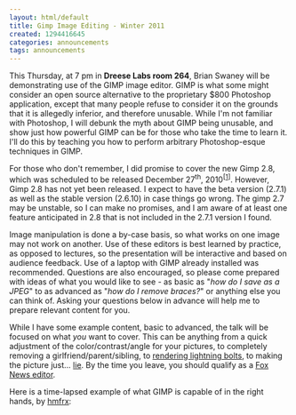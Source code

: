 ```yaml
---
layout: html/default
title: Gimp Image Editing - Winter 2011
created: 1294416645
categories: announcements
tags: announcements
---
```

This Thursday, at 7 pm in **Dreese Labs room 264**, Brian Swaney will be demonstrating use of the GIMP image editor. GIMP is what some might consider an open source alternative to the proprietary $800 Photoshop application, except that many people refuse to consider it on the grounds that it is allegedly inferior, and therefore unusable. While I'm not familiar with Photoshop, I will debunk the myth about GIMP being unusable, and show just how powerful GIMP can be for those who take the time to learn it. I'll do this by teaching you how to perform arbitrary Photoshop-esque techniques in GIMP.

For those who don't remember, I did promise to cover the new Gimp 2.8, which was scheduled to be released December 27<sup>th</sup>, 2010<sup>[[1](http://www.linuxuser.co.uk/news/gimp-2-8-release-date-announced/)]</sup>. However, Gimp 2.8 has not yet been released. I expect to have the beta version (2.7.1) as well as the stable version (2.6.10) in case things go wrong. The gimp 2.7 may be unstable, so I can make no promises, and I am aware of at least one feature anticipated in 2.8 that is not included in the 2.7.1 version I found.

Image manipulation is done a by-case basis, so what works on one image may not work on another. Use of these editors is best learned by practice, as opposed to lectures, so the presentation will be interactive and based on audience feedback. Use of a laptop with GIMP already installed was recommended. Questions are also encouraged, so please come prepared with ideas of what you would like to see - as basic as "_how do I save as a JPEG_" to as advanced as "_how do I remove braces?_" or anything else you can think of. Asking your questions below in advance will help me to prepare relevant content for you.

While I have some example content, basic to advanced, the talk will be focused on what _you_ want to cover. This can be anything from a quick adjustment of the color/contrast/angle for your pictures, to completely removing a girlfriend/parent/sibling, to [rendering lightning bolts](/%7Eswaneybr/images/lightning.xcf), to making the picture just... [lie](/%7Eswaneybr/images/stallman-gates.xcf). By the time you leave, you should qualify as a [Fox News editor](http://mediamatters.org/research/200807020002?f=h_top).

Here is a time-lapsed example of what GIMP is capable of in the right hands, by [hmfrx](http://www.youtube.com/user/hmfrx):

<object width="480" height="385"><param name="movie" value="http://www.youtube.com/v/AQcJjcx3iTE?fs=1&amp;hl=en_US"><param name="allowFullScreen" value="true"><param name="allowscriptaccess" value="always"><embed src="http://www.youtube.com/v/AQcJjcx3iTE?fs=1&amp;hl=en_US" type="application/x-shockwave-flash" allowscriptaccess="always" allowfullscreen="true" width="480" height="385"></object>
